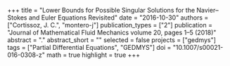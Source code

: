 +++
title = "Lower Bounds for Possible Singular Solutions for the Navier–Stokes and Euler Equations Revisited"
date = "2016-10-30"
authors = ["Cortissoz, J. C.", "montero-j"]
publication_types = ["2"]
publication = "Journal of Mathematical Fluid Mechanics volume 20, pages 1–5 (2018)"
abstract = "."
abstract_short = ""
selected = false
projects = ["gedmys"]
tags = ["Partial Differential Equations", "GEDMYS"]
doi = "10.1007/s00021-016-0308-z"
math = true
highlight = true
+++
